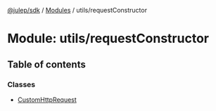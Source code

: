 [@julep/sdk](../README.md) / [Modules](../modules.md) / utils/requestConstructor

# Module: utils/requestConstructor

## Table of contents

### Classes

- [CustomHttpRequest](../classes/utils_requestConstructor.CustomHttpRequest.md)
